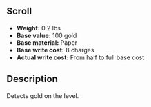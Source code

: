 ## Scroll

- **Weight:** 0.2 lbs
- **Base value:** 100 gold
- **Base material:** Paper
- **Base write cost:** 8 charges
- **Actual write cost:** From half to full base cost

## Description

Detects gold on the level.
